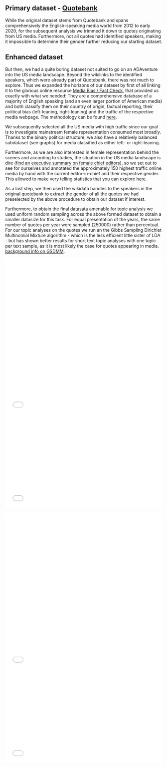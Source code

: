 <!-- ---
layout: post
title: "DATA"
# subtitle: "because they lacked opposable thumbs and the brainpower to build a space program."
background: '/img/gender-data-gap-davos.jpg'
--- -->

## Primary dataset - [Quotebank](https://quotebank.dlab.tools/)

While the original dataset stems from Quotebank and spans comprehensively the English-speaking media world from 2012 to early 2020, for the subsequent analysis we trimmed it down to quotes originating from US media. Furthermore, not all quotes had identified speakers, making it impossible to determine their gender further reducing our starting dataset.

## Enhanced dataset

But then, we had a quite boring dataset not suited to go on an ADAventure into the US media landscape. Beyond the wikilinks to the identified speakers, which were already part of Quotebank, there was not much to explore. Thus we expanded the horizons of our dataset by first of all linking it to the glorious online resource [Media Bias / Fact Check](https://mediabiasfactcheck.com/), that provided us exactly with what we needed: They are a comprehensive database of a majority of English speaking (and an even larger portion of American media) and both classify them on their country of origin, factual reporting, their political bias (left-leaning, right-leaning) and the traffic of the respective media webpage. The methodology can be found [here](https://mediabiasfactcheck.com/methodology/).

We subsequently selected all the US media with high traffic since our goal is to investigate mainstream female representation consumed most broadly. Thanks to the binary political structure, we also have a relatively balanced subdataset (see graphs) for media classified as either left- or right-leaning. 

Furthermore, as we are also interested in female representation behind the scenes and according to studies, the situation in the US media landscape is dire [(find an executive summary on female chief editors)](https://womensmediacenter.com/reports/the-status-of-women-in-u-s-media-2019), so we set out to see for ourselves and annotated the approximately 150 highest traffic online media by hand with the current editor-in-chief and their respective gender. This allowed to make very telling statistics that you can explore [here](https://vfayt99.github.io/femedia/2021/01/02/Analysis.html).

As a last step, we then used the wikidata handles to the speakers in the original quotebank to extract the gender of all the quotes we had preselected by the above procedure to obtain our dataset if interest.

Furthermore, to obtain the final datasata amenable for topic analysis we used uniform random sampling across the above formed dataset to obtain a smaller datasize for this task. For equal presentation of the years, the same number of quotes per year were sampled (250000) rather than percentual. For our topic analyses on the quotes we run an the Gibbs Sampling Dirichlet Multinomial Mixture algorithm - which is the less efficient little sister of LDA - but has shown better results for short text topic analyses with one topic per text sample, as it is most likely the case for quotes appearing in media. [background info on GSDMM](https://towardsdatascience.com/short-text-topic-modelling-lda-vs-gsdmm-20f1db742e14).

<div class="box">
  <iframe  width = "100%" height= "500" frameborder="0" scrolling="no" src="//plotly.com/~VFayt99/3.embed"></iframe> </iframe>
</div>

<div class="box">
  <iframe  width = "100%" height= "300" frameborder="0" scrolling="no" src="//plotly.com/~VFayt99/6.embed"></iframe></iframe>
</div>
<br>
<iframe  width = "100%" height= "500" frameborder="0" scrolling="no" src="//plotly.com/~VFayt99/3.embed"></iframe>
<br>
<iframe  width = "100%" height= "300" frameborder="0" scrolling="no" src="//plotly.com/~VFayt99/6.embed"></iframe>

<!-- <iframe width="900" height="800" frameborder="0" scrolling="no" src="//plotly.com/~VFayt99/3.embed"></iframe> -->
